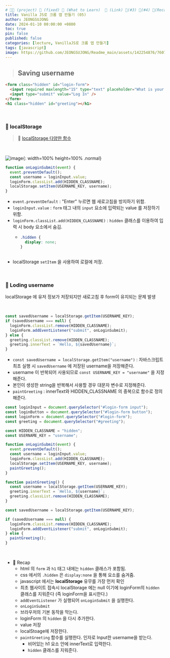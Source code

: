 ```yaml
---
# 👨‍💻 (project) 📌 (fixed) 📖 (What to Learn)  🌱 (Link) 🧷(#3) 📌(#4) 👀(Recap)
title: Vanilla JS로 크롬 앱 만들기 (05)
author: JEONGSUJONG
date: 2024-01-10 00:00:00 +0800
toc: true
pin: false
published: false
categories: [lecture, VanillaJS로 크롬 앱 만들기]
tags: [javascript]
image: https://github.com/JEONGSUJONG/Readme_main/assets/142254876/7607d850-fd45-47a2-9bc2-7c2983db77f1
---
```


> ## Saving username

```html
<form class="hidden" id="login-form">
  <input required maxlength="15" type="text" placeholder="What is your name?" />
  <input type="submit" value="Log In" />
</form>
<h1 class="hidden" id="greeting"></h1>
```

<br>

### 🧷 localStorage

> 🌱 [localStorage 다양한 함수](https://developer.mozilla.org/ko/docs/Web/API/Window/localStorage)

<br>

![image](https://github.com/JEONGSUJONG/Readme_main/assets/142254876/c316997c-82b0-4604-a240-796c07612ae4){: width=100% height=100% .normal}

```javascript
function onLoginSubmit(event) {
  event.preventDefault();
  const username = loginInput.value;
  loginForm.classList.add(HIDDEN_CLASSNAME);
  localStorage.setItem(USERNAME_KEY, username);
}
```

- `event.preventDefault` : "Enter" 누르면 웹 새로고침을 방지하기 위함.
- `loginInput.value` : `form` 태그 내의 `input` 요소에 입력되는 value 를 저장하기 위함.
- `loginForm.classList.add(HIDDEN_CLASSNAME)` : `hidden` 클래스를 이용하여 입력 시 body 요소에서 숨김.
  - ```css
    .hidden {
      display: none;
    }
  ```
- localStorage `setItem` 을 사용하여 로컬에 저장.

<br>

### 🧷 Loding username

localStorage 에 유저 정보가 저장되지만 새로고침 후 form이 유지되는 문제 발생

<br>

```javascript
const savedUsername = localStorage.getItem(USERNAME_KEY);
if (savedUsername === null) {
  loginForm.classList.remove(HIDDEN_CLASSNAME);
  loginForm.addEventListener("submit", onLoginSubmit);
} else {
  greeting.classList.remove(HIDDEN_CLASSNAME);
  greeting.innerText = `Hello, ${savedUsername}`;
}
```

- `const savedUsername = localStorage.getItem("username")` : 자바스크립트 최초 실행 시 `savedUsername` 에 저장된 username을 저장해준다.
- username 이 반복되어 사용되므로 `const USERNAME_KEY = "username"` 을 지정해준다.
- 본인이 생성한 string을 반복해서 사용할 경우 대문자 변수로 지정해준다.
- `paintGreeting` : innerText와 HIDDEN_CLASSNAME 의 중복으로 함수로 정의해준다.

```javascript
const loginInput = document.querySelector("#login-form input");
const loginButton = document.querySelector("#login-form button");
const loginForm = document.querySelector("#login-form");
const greeting = document.querySelector("#greeting");

const HIDDEN_CLASSNAME = "hidden";
const USERNAME_KEY = "username";

function onLoginSubmit(event) {
  event.preventDefault();
  const username = loginInput.value;
  loginForm.classList.add(HIDDEN_CLASSNAME);
  localStorage.setItem(USERNAME_KEY, username);
  paintGreeting();
}

function paintGreeting() {
  const username = localStorage.getItem(USERNAME_KEY);
  greeting.innerText = `Hello, ${username}`;
  greeting.classList.remove(HIDDEN_CLASSNAME);
}

const savedUsername = localStorage.getItem(USERNAME_KEY);

if (savedUsername === null) {
  loginForm.classList.remove(HIDDEN_CLASSNAME);
  loginForm.addEventListener("submit", onLoginSubmit);
} else {
  paintGreeting();
}
```

<br>

- 👀 Recap
    - html 의 `form` 과 `h1` 태그 내에는 `hidden` 클래스가 포함됨.
    - css 에서의 `.hidden` 은 `display:none` 을 통해 요소를 숨겨줌.
    - javascript 에서는 **localStorage** 유무를 가장 먼저 확인
    - 최초 웹사이트 접속시 localStorage 에는 null 이기에 loginForm의 `hidden` 클래스를 지워준다 (즉 loginForm을 표시한다.)
    - `addEventListener` 가 실행되어 `onLoginSubmit` 을 실행한다.
    - `onLoginSubmit`
    - 브라우저의 기본 동작을 막는다.
    - loginForm 의 `hidden` 을 다시 추가한다.
    - value 저장
    - localStoage에 저장한다.
    - `paintGreeting` 함수를 실행한다. 인자로 Input한 username을 받는다.
        - 비어있는 h1 요소 안에 innerText로 입력한다.
        - `hidden` 클래스를 지워준다.
